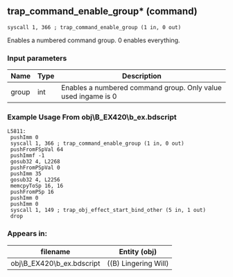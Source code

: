 ## trap_command_enable_group* (command)

`syscall 1, 366 ; trap_command_enable_group (1 in, 0 out)`

Enables a numbered command group. 0 enables everything.

### Input parameters
| Name | Type | Description
|------|------|------------
| group   | int   | Enables a numbered command group. Only value used ingame is 0


### Example Usage From obj\B_EX420\b_ex.bdscript
```plaintext
L5811:
 pushImm 0
 syscall 1, 366 ; trap_command_enable_group (1 in, 0 out)
 pushFromFSpVal 64
 pushImmf -1
 gosub32 4, L2268
 pushFromPSpVal 0
 pushImm 35
 gosub32 4, L2256
 memcpyToSp 16, 16
 pushFromPSp 16
 pushImm 0
 pushImm 0
 syscall 1, 149 ; trap_obj_effect_start_bind_other (5 in, 1 out)
 drop
```


### Appears in:
| filename | Entity (obj)
|----------|-------------
| obj\B_EX420\b_ex.bdscript       | ((B) Lingering Will)          



